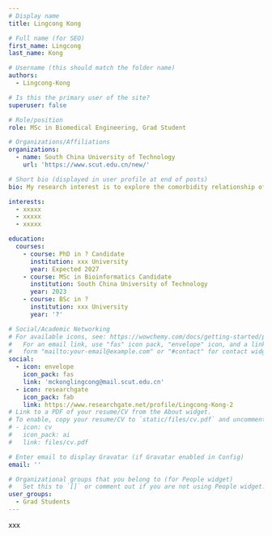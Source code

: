 ```yaml
---
# Display name
title: Lingcong Kong

# Full name (for SEO)
first_name: Lingcong
last_name: Kong

# Username (this should match the folder name)
authors:
  - Lingcong-Kong

# Is this the primary user of the site?
superuser: false

# Role/position
role: MSc in Biomedical Engineering, Grad Student

# Organizations/Affiliations
organizations:
  - name: South China University of Technology
    url: 'https://www.scut.edu.cn/new/'

# Short bio (displayed in user profile at end of posts)
bio: My research interest is to explore the comorbidity relationship of diseases based on complex networks and to find new combination markers, and has constructed multiple biomarker databases and prediction models.

interests:
  - xxxxx
  - xxxxx
  - xxxxx

education:
  courses:
    - course: PhD in ? Candidate
      institution: xxx University
      year: Expected 2027
    - course: MSc in Bioinformatics Candidate
      institution: South China University of Technology
      year: 2023
    - course: BSc in ?
      institution: xxx University
      year: '?'

# Social/Academic Networking
# For available icons, see: https://wowchemy.com/docs/getting-started/page-builder/#icons
#   For an email link, use "fas" icon pack, "envelope" icon, and a link in the
#   form "mailto:your-email@example.com" or "#contact" for contact widget.
social:
  - icon: envelope
    icon_pack: fas
    link: 'mckonglingcong@mail.scut.edu.cn'
  - icon: researchgate
    icon_pack: fab
    link: https://www.researchgate.net/profile/Lingcong-Kong-2
# Link to a PDF of your resume/CV from the About widget.
# To enable, copy your resume/CV to `static/files/cv.pdf` and uncomment the lines below.
# - icon: cv
#   icon_pack: ai
#   link: files/cv.pdf

# Enter email to display Gravatar (if Gravatar enabled in Config)
email: ''

# Organizational groups that you belong to (for People widget)
#   Set this to `[]` or comment out if you are not using People widget.
user_groups:
  - Grad Students
---
```


xxx